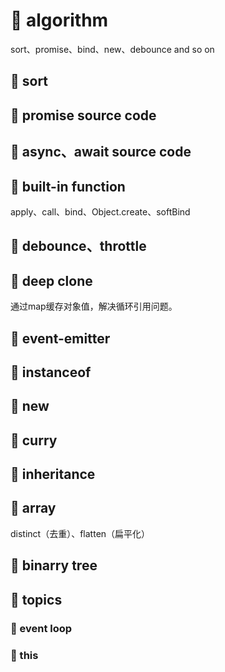 # 🍛 algorithm

sort、promise、bind、new、debounce and so on

## 🦴 sort

## 🦴 promise source code

## 🦴 async、await source code

## 🦴 built-in function

apply、call、bind、Object.create、softBind

## 🦴 debounce、throttle

## 🦴 deep clone

通过map缓存对象值，解决循环引用问题。

## 🦴 event-emitter

## 🦴 instanceof

## 🦴 new

## 🦴 curry

## 🦴 inheritance

## 🦴 array

distinct（去重）、flatten（扁平化）

## 🍗 binarry tree

## 🥘 topics

### 🧀 event loop

### 🥞 this
